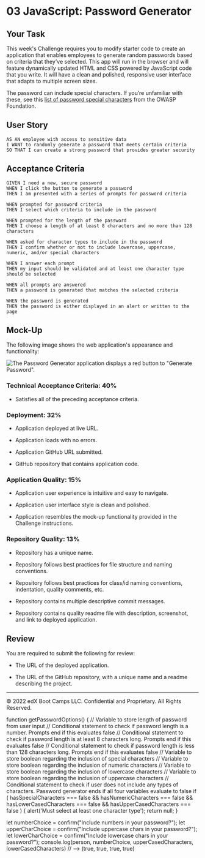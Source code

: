# 03 JavaScript: Password Generator

## Your Task

This week's Challenge requires you to modify starter code to create an application that enables employees to generate random passwords based on criteria that they’ve selected. This app will run in the browser and will feature dynamically updated HTML and CSS powered by JavaScript code that you write. It will have a clean and polished, responsive user interface that adapts to multiple screen sizes.

The password can include special characters. If you’re unfamiliar with these, see this [list of password special characters](https://www.owasp.org/index.php/Password_special_characters) from the OWASP Foundation.

## User Story

```
AS AN employee with access to sensitive data
I WANT to randomly generate a password that meets certain criteria
SO THAT I can create a strong password that provides greater security
```

## Acceptance Criteria

```
GIVEN I need a new, secure password
WHEN I click the button to generate a password
THEN I am presented with a series of prompts for password criteria

WHEN prompted for password criteria
THEN I select which criteria to include in the password

WHEN prompted for the length of the password
THEN I choose a length of at least 8 characters and no more than 128 characters

WHEN asked for character types to include in the password
THEN I confirm whether or not to include lowercase, uppercase, numeric, and/or special characters

WHEN I answer each prompt
THEN my input should be validated and at least one character type should be selected

WHEN all prompts are answered
THEN a password is generated that matches the selected criteria

WHEN the password is generated
THEN the password is either displayed in an alert or written to the page
```

## Mock-Up

The following image shows the web application's appearance and functionality:

![The Password Generator application displays a red button to "Generate Password".](./Assets/03-javascript-homework-demo.png)


### Technical Acceptance Criteria: 40%

* Satisfies all of the preceding acceptance criteria.

### Deployment: 32%

* Application deployed at live URL.

* Application loads with no errors.

* Application GitHub URL submitted.

* GitHub repository that contains application code.

### Application Quality: 15%

* Application user experience is intuitive and easy to navigate.

* Application user interface style is clean and polished.

* Application resembles the mock-up functionality provided in the Challenge instructions.

### Repository Quality: 13%

* Repository has a unique name.

* Repository follows best practices for file structure and naming conventions.

* Repository follows best practices for class/id naming conventions, indentation, quality comments, etc.

* Repository contains multiple descriptive commit messages.

* Repository contains quality readme file with description, screenshot, and link to deployed application.

## Review

You are required to submit the following for review:

* The URL of the deployed application.

* The URL of the GitHub repository, with a unique name and a readme describing the project.

- - -
© 2022 edX Boot Camps LLC. Confidential and Proprietary. All Rights Reserved.




function getPasswordOptions() {
  // Variable to store length of password from user input
  // Conditional statement to check if password length is a number. Prompts end if this evaluates false
  // Conditional statement to check if password length is at least 8 characters long. Prompts end if this evaluates false
  // Conditional statement to check if password length is less than 128 characters long. Prompts end if this evaluates false
  // Variable to store boolean regarding the inclusion of special characters
  // Variable to store boolean regarding the inclusion of numeric characters
  // Variable to store boolean regarding the inclusion of lowercase characters
  // Variable to store boolean regarding the inclusion of uppercase characters
  // Conditional statement to check if user does not include any types of characters. Password generator ends if all four variables evaluate to false
  if (
    hasSpecialCharacters === false &&
    hasNumericCharacters === false &&
    hasLowerCasedCharacters === false &&
    hasUpperCasedCharacters === false
  ) {
    alert('Must select at least one character type');
    return null;
  }

  let numberChoice = confirm("Include numbers in your password?");
let upperCharChoice = confirm("Include uppercase chars in your password?");
let lowerCharChoice = confirm("Include lowercase chars in your password?");
console.log(person, numberChoice, upperCasedCharacters, lowerCasedCharacters)  // --> (true, true, true, true)